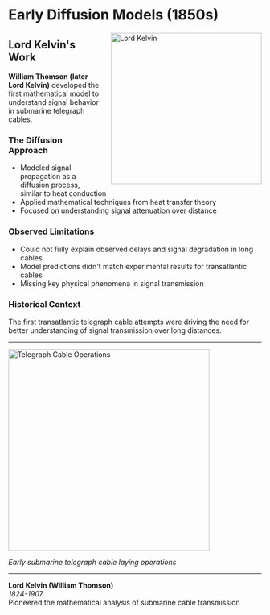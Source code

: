 # Early Diffusion Models (1850s)

<img src="figures/lord_kelvin.jpg" alt="Lord Kelvin" width="300" style="float: right; margin-left: 20px;">

## Lord Kelvin's Work

**William Thomson (later Lord Kelvin)** developed the first mathematical model to understand signal behavior in submarine telegraph cables.

### The Diffusion Approach
- Modeled signal propagation as a diffusion process, similar to heat conduction
- Applied mathematical techniques from heat transfer theory
- Focused on understanding signal attenuation over distance

### Observed Limitations
- Could not fully explain observed delays and signal degradation in long cables
- Model predictions didn't match experimental results for transatlantic cables
- Missing key physical phenomena in signal transmission

### Historical Context
The first transatlantic telegraph cable attempts were driving the need for better understanding of signal transmission over long distances.

---

<img src="figures/telegraph_cable.jpg" alt="Telegraph Cable Operations" width="400">

*Early submarine telegraph cable laying operations*

---

**Lord Kelvin (William Thomson)**  
*1824-1907*  
Pioneered the mathematical analysis of submarine cable transmission

